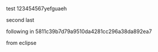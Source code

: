 test
123454567yefguaeh

second 
last

following in
5811c39b7d79a9510da4281cc296a38da892ea7
 
from eclipse 
 
